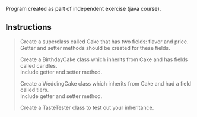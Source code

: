 Program created as part of independent exercise (java course).

## Instructions
> Create a superclass called Cake that has two fields: flavor and price. </br>
> Getter and setter methods should be created for these fields.
> 
> Create a BirthdayCake class which inherits from Cake and has fields called candles.</br>
> Include getter and setter method.
> 
> Create a WeddingCake class which inherits from Cake and had a field called tiers. </br>
> Include getter and setter method.
> 
> Create a TasteTester class to test out your inheritance.